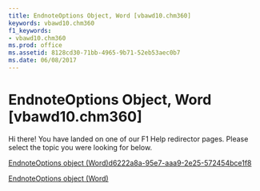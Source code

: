 ```yaml
---
title: EndnoteOptions Object, Word [vbawd10.chm360]
keywords: vbawd10.chm360
f1_keywords:
- vbawd10.chm360
ms.prod: office
ms.assetid: 8128cd30-71bb-4965-9b71-52eb53aec0b7
ms.date: 06/08/2017
---
```



# EndnoteOptions Object, Word [vbawd10.chm360]

Hi there! You have landed on one of our F1 Help redirector pages. Please select the topic you were looking for below.

[EndnoteOptions object (Word)d6222a8a-95e7-aaa9-2e25-572454bce1f8](http://msdn.microsoft.com/library/d6222a8a-95e7-aaa9-2e25-572454bce1f8%28Office.15%29.aspx)

[EndnoteOptions object (Word)](http://msdn.microsoft.com/library/b63cf439-2297-fec9-ba36-66ad3f43dcbc%28Office.15%29.aspx)



